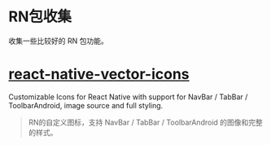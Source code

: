 # RN包收集

收集一些比较好的 RN 包功能。

# [react-native-vector-icons](https://github.com/oblador/react-native-vector-icons)

Customizable Icons for React Native with support for NavBar / TabBar / ToolbarAndroid, image source and full styling.

> RN的自定义图标，支持 NavBar / TabBar / ToolbarAndroid 的图像和完整的样式。